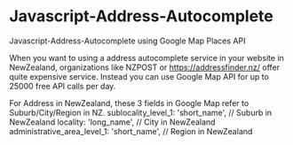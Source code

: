 # Javascript-Address-Autocomplete
Javascript-Address-Autocomplete using Google Map Places API

When you want to using a address autocomplete service in your website in NewZealand, organizations like NZPOST or https://addressfinder.nz/ offer quite expensive service. Instead you can use Google Map API for up to 25000 free API calls per day.

For Address in NewZealand, these 3 fields in Google Map refer to Suburb/City/Region in NZ.
sublocality_level_1: 'short_name',          // Suburb in NewZealand
locality: 'long_name',                      // City in NewZealand
administrative_area_level_1: 'short_name',  // Region in NewZealand
